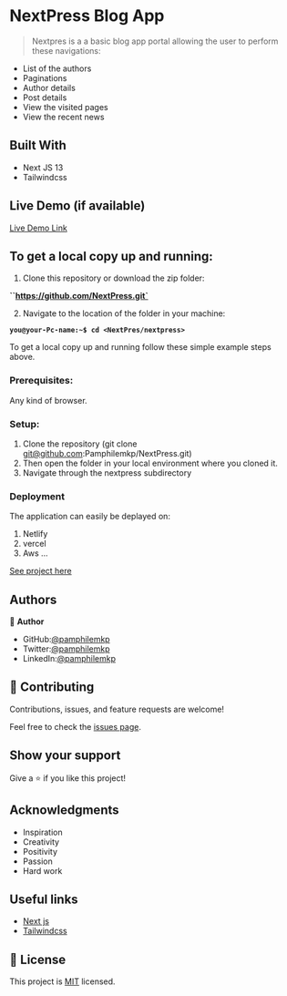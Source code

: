 
# NextPress Blog App
> Nextpres is a a basic blog app portal allowing the user to perform these navigations:
- List of the authors
- Paginations
- Author details
- Post details
- View the visited pages
- View the recent news

## Built With

- Next JS 13
- Tailwindcss

## Live Demo (if available)

[Live Demo Link](https://livedemo.com)

## To get a local copy up and running:

1. Clone this repository or download the zip folder:

**``https://github.com/NextPress.git`**

2. Navigate to the location of the folder in your machine:

**``you@your-Pc-name:~$ cd <NextPres/nextpress>``**

To get a local copy up and running follow these simple example steps above.


### Prerequisites: 
Any kind of browser. 

### Setup: 
1. Clone the repository (git clone git@github.com:Pamphilemkp/NextPress.git)
2. Then open the folder in your local environment where you cloned it.
3. Navigate through the nextpress subdirectory

### Deployment
The application can easily  be deplayed on:
 1. Netlify
 2. vercel
 3. Aws
  ... 

[See project here]()

## Authors

👤 **Author**
- GitHub:[@pamphilemkp](https://github.com/pamphilemkp)
- Twitter:[@pamphilemkp](https://Twitter.com/PamphileMusonda)
- LinkedIn:[@pamphilemkp](https://www.linkedin.com/in/pamphile-musonda)

## 🤝 Contributing

Contributions, issues, and feature requests are welcome!

Feel free to check the [issues page](https://github.com/Pamphilemkp/NextPress/issues).

## Show your support

Give a ⭐️ if you like this project!

## Acknowledgments
- Inspiration
- Creativity
- Positivity
- Passion
- Hard work

## Useful links

- [Next js](https://nextjs.org/docs/)
- [Tailwindcss](https://nextjs.org/docs/)

## 📝 License

This project is [MIT](./MIT.md) licensed.
